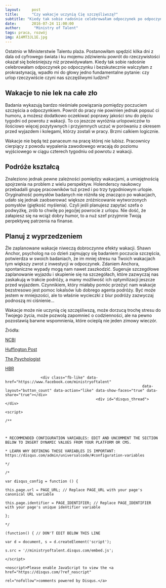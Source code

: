 ```yaml
---
layout:     post
title:      "Czy wakacje uczynią Cię szczęśliwszą?"
subtitle: "Kiedy tak sobie radośnie celebrowałam odpoczynek po odpoczynku, wpadło mi do głowy jedno fundamentalne pytanie: czy urlop rzeczywiście czyni nas szczęśliwymi ludźmi?"
date:       2016-07-24 11:00:00
author:      "Ministry of Talent"
tags: praca, rozwój
img: A14MT3JL1E.jpg
---
```



<p>Ostatnio w Ministerstwie Talentu plaża. Postanowiłam spędzić kilka dni z dala od cyfrowego
                         świata i ku mojemu zdziwieniu powrót do rzeczywistości okazał się
                         boleśniejszy niż przewidywałam. Kiedy tak sobie radośnie celebrowałam odpoczynek po odpoczynku i bezskutecznie walczyłam z prokrastynacją,
                         wpadło mi do głowy jedno fundamentalne pytanie: czy urlop rzeczywiście czyni nas szczęśliwymi
                         ludźmi?
                     <p> <h2 class="section-heading">Wakacje to nie lek na całe zło</h2>
                     <p>Badania wykazują bardzo nieśmiałe powiązania pomiędzy poczuciem szczęścia a odpoczynkiem. Powrót
                         do pracy nie powinien jednak popsuć ci humoru, a możesz dodatkowo oczekiwać poprawy jakości snu
                         do
                         pięciu tygodni od powrotu z wakacji. To co jeszcze wyróżnia urlopowiczów to ilościowo więcej
                         pozytywnych i przyjemnych uczuć w porówaniu z okresem przed wyjazdem i kolegami, którzy zostali
                         w pracy. Brzmi calkiem logicznie.</p>
                         <p>Wakacje nie będą też panaceum na pracę której nie lubisz.
                         Pracownicy cierpiący z powodu wypalenia zawodowego wracają do poziomu wyjściowego w ciągu
                         czterech tygodniu od powrotu z wakacji.</p>
                     <h2 class="section-heading">Podróże kształcą</h2>
                     <p>Znaleziono jednak pewne zależności pomiędzy wakacjami, a umiejętnością spojrzenia na problem z
                         wielu perspektyw. Holenderscy naukowcy przebadalli grupę pracowników tuż przed i po trzy
                         tygodniowym urlopie. Oryginalność pomysłów badanych nie różniła się znacząco po wakacjach, udało
                         się jednak zaobserować większe zróżnicowanie wytworzonych pomysłów (giętkość myślenia). Czyli jeśli planujesz
                         zapytać szefa o podwyżkę, zrób to chwilę po jego/jej powrocie z urlopu. Nie dość, że załapiesz
                         się na wciąż dobry humor, to a nuż szef przyjmnie Twoją perpektywę patrzenia na finanse.</p>
                      <h2 class="section-heading">Planuj z wyprzedzeniem</h2>
                     <p>Źle zaplanowane wakacje niweczą dobroczynne efekty wakacji. Shawn Anchor, psycholog na co dzień
                         zajmujący się badaniem poczucia szczęścia, potwierdza w swoich badaniach, że im mniej stresu na
                         Twoich wakacjach tym większy zwrot z inwestycji w odpoczynek. Zdaniem Anchora, spontaniczne
                         wypady mogą nam nawet zaszkodzić. Sugeruje szczegółowe zaplanowanie wyjazdu i skupienie się na
                         szczegółach, które zazwyczaj nas zaskakują w trakcie podróży, a mamy możliwość ich optymilizacji
                         jeszcze przed wyjazdem. Czynnikiem, który miałaby pomóc przeżyć nam wakacje bezstresowo jest
                         pomoc lokalsów lub dobrego agenta podróży. Być może jestem w mniejszości, ale to właśnie
                         wycieczki z biur podróży zazwyczaj podnoszą mi ciśnienie... </p>
                         <p>Wakacje może nie uczynią cię szczęśliwszą, może dorzucą trochę stresu do Twojego życia, może
                         pozwolą zapomnieć o codzienności, ale na pewno pozostawią barwne wspomnienia, które ocieplą nie
                         jeden zimowy wieczór. 
                         <p>Źródła:</p>
                        <p><a href="http://www.ncbi.nlm.nih.gov/pmc/articles/PMC2837207">NCBI</a></p>
                        <p><a href="http://www.huffingtonpost.com/shawn-achor/do-vacations-make-us-happ_b_5022511.html">Huffington Post</a>
                        <p><a href="https://thepsychologist.bps.org.uk/volume-28/august-2015/making-holidays-work">The Psychologist</a></p>
                        <p><a href="https://hb3r.org/2014/02/when-a-vacation-reduces-stress-and-when-it-doesnt/"> HBR</a></p>
                        
                    <div class="fb-like" data-href="https://www.facebook.com/ministryoftalent"
                                                                  data-layout="button_count" data-action="like" data-show-faces="true" data-share="true"></div>
                                             <div id="disqus_thread"></div>
                                                                                          <script>
                                                                                          /**
                    
                         
                                                                                               * RECOMMENDED CONFIGURATION VARIABLES: EDIT AND UNCOMMENT THE SECTION BELOW TO INSERT DYNAMIC VALUES FROM YOUR PLATFORM OR CMS.
                                                                                               * LEARN WHY DEFINING THESE VARIABLES IS IMPORTANT: https://disqus.com/admin/universalcode/#configuration-variables
                                                                                               */
                                                                                               /*
                                                                                               var disqus_config = function () {
                                                                                               this.page.url = PAGE_URL; // Replace PAGE_URL with your page's canonical URL variable
                                                                                               this.page.identifier = PAGE_IDENTIFIER; // Replace PAGE_IDENTIFIER with your page's unique identifier variable
                                                                                               };
                                                                                               */
                                                                                               (function() { // DON'T EDIT BELOW THIS LINE
                                                                                               var d = document, s = d.createElement('script');
                                                                                               s.src = '//ministryoftalent.disqus.com/embed.js';
                                                                                               </script>
                                                                                                                                            <noscript>Please enable JavaScript to view the <a href="https://disqus.com/?ref_noscript"
                                                                                                                                                                                              rel="nofollow">comments powered by Disqus.</a>
                                                                                                                                            
                                                                                                                                            
                                                                                                                                                                                                                                                                                                                                      
                                                                                                                                               
                                                                                                                                                                                                                                              
                                                                                                                                                                                                                                              
                                                                                               
                                                                                              
                                         
                                         
                                             
                                             
                         
                         
                         
                         
                         
                         
                         
                         
                         
                                             
